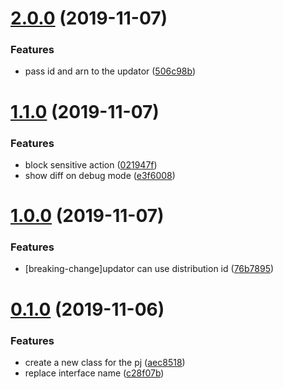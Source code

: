 <a name="2.0.0"></a>
# [2.0.0](https://github.com/hideokamoto/cloudfront-updator/compare/v1.1.0...v2.0.0) (2019-11-07)


### Features

* pass id and arn to the updator ([506c98b](https://github.com/hideokamoto/cloudfront-updator/commit/506c98b))



<a name="1.1.0"></a>
# [1.1.0](https://github.com/hideokamoto/cloudfront-updator/compare/v1.0.0...v1.1.0) (2019-11-07)


### Features

* block sensitive action ([021947f](https://github.com/hideokamoto/cloudfront-updator/commit/021947f))
* show diff on debug mode ([e3f6008](https://github.com/hideokamoto/cloudfront-updator/commit/e3f6008))



<a name="1.0.0"></a>
# [1.0.0](https://github.com/hideokamoto/cloudfront-updator/compare/v0.1.0...v1.0.0) (2019-11-07)


### Features

* [breaking-change]updator can use distribution id ([76b7895](https://github.com/hideokamoto/cloudfront-updator/commit/76b7895))



<a name="0.1.0"></a>
# [0.1.0](https://github.com/hideokamoto/cloudfront-updator/compare/aec8518...v0.1.0) (2019-11-06)


### Features

* create a new class for the pj ([aec8518](https://github.com/hideokamoto/cloudfront-updator/commit/aec8518))
* replace interface name ([c28f07b](https://github.com/hideokamoto/cloudfront-updator/commit/c28f07b))




